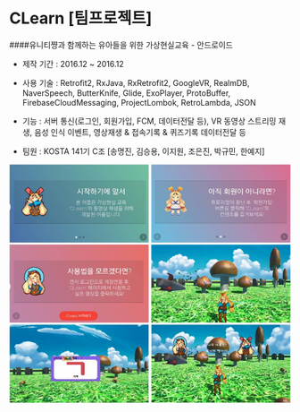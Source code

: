 CLearn [팀프로젝트]
=
####유니티쨩과 함께하는 유아들을 위한 가상현실교육 - 안드로이드

- 제작 기간 : 2016.12 ~ 2016.12

- 사용 기술 : Retrofit2, RxJava, RxRetrofit2, GoogleVR, RealmDB, NaverSpeech, ButterKnife, Glide, ExoPlayer, ProtoBuffer, FirebaseCloudMessaging, ProjectLombok, RetroLambda, JSON

- 기능 : 서버 통신(로그인, 회원가입, FCM, 데이터전달 등), VR 동영상 스트리밍 재생, 음성 인식 이벤트, 영상재생 & 접속기록 & 퀴즈기록 데이터전달 등
- 팀원 : KOSTA 141기 C조 [송명진, 김승용, 이지원, 조은진, 박규민, 한예지]

<img width="250" height="140" src="/readme/image/c-learn-1.jpg"/>
<img width="250" height="140" src="/readme/image/c-learn-2.jpg"/>
<img width="250" height="140" src="/readme/image/c-learn-3.jpg"/>
<img width="250" height="140" src="/readme/image/c-learn-4.jpg"/>
<img width="250" height="140" src="/readme/image/c-learn-5.jpg"/>
<img width="250" height="140" src="/readme/image/c-learn-6.jpg"/>
